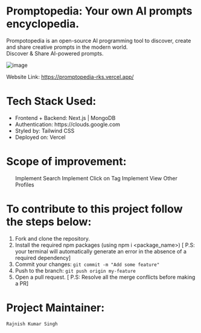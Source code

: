 # Promptopedia: Your own AI prompts encyclopedia.

Prompotopedia is an open-source AI programming tool to discover, create and share creative prompts in the modern world.
<br/>
Discover & Share AI-powered prompts.
<br/>

![image](https://github.com/rks-031/Promptopedia/assets/103258259/12c1e86e-0869-4ed9-bf08-70fbde641822)

Website Link: https://promptopedia-rks.vercel.app/

# Tech Stack Used:

<ul>
  <li>Frontend + Backend: Next.js | MongoDB</li>
  <li>Authentication: https://clouds.google.com</li>
  <li>Styled by: Tailwind CSS</li>
  <li>Deployed on: Vercel</li>
</ul>

# Scope of improvement:

<ul>
  Implement Search
  Implement Click on Tag
  Implement View Other Profiles
</ul>

# To contribute to this project follow the steps below:
  1. Fork and clone the repository.<br/>
  2. Install the required npm packages (using npm i <package_name>) [ P.S: your terminal will automatically generate an error in the absence of a required dependency]<br/>
  3. Commit your changes:  `git commit -m "Add some feature"`<br/>
  4. Push to the branch: `git push origin my-feature`<br/>
  5. Open a pull request. [ P.S: Resolve all the merge conflicts before making a PR]<br/>


# Project Maintainer:
<a href="https://github.com/rks-031" style="text-decoration: none">`Rajnish Kumar Singh`</a>


